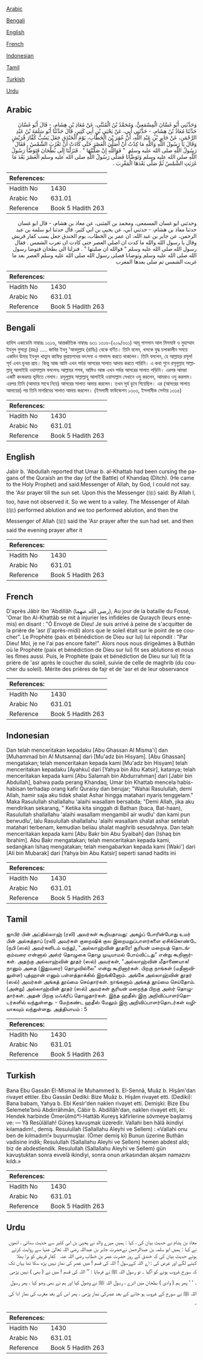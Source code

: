 [Arabic](#arabic)

[Bengali](#bengali)

[English](#english)

[French](#french)

[Indonesian](#indonesian)

[Tamil](#tamil)

[Turkish](#turkish)

[Urdu](#urdu)

## Arabic


<div dir="rtl" lang="ar" style={{fontSize:'larger',backgroundColor:'#f8f9fa',padding:20}}>
وَحَدَّثَنِي أَبُو غَسَّانَ الْمِسْمَعِيُّ، وَمُحَمَّدُ بْنُ الْمُثَنَّى، عَنْ مُعَاذِ بْنِ هِشَامٍ، - قَالَ أَبُو غَسَّانَ حَدَّثَنَا مُعَاذُ بْنُ هِشَامٍ، - حَدَّثَنِي أَبِي، عَنْ يَحْيَى بْنِ أَبِي كَثِيرٍ، قَالَ حَدَّثَنَا أَبُو سَلَمَةَ بْنُ عَبْدِ الرَّحْمَنِ، عَنْ جَابِرِ بْنِ عَبْدِ اللَّهِ، أَنَّ عُمَرَ بْنَ الْخَطَّابِ، يَوْمَ الْخَنْدَقِ جَعَلَ يَسُبُّ كُفَّارَ قُرَيْشٍ وَقَالَ يَا رَسُولَ اللَّهِ وَاللَّهِ مَا كِدْتُ أَنْ أُصَلِّيَ الْعَصْرَ حَتَّى كَادَتْ أَنْ تَغْرُبَ الشَّمْسُ ‏.‏ فَقَالَ رَسُولُ اللَّهِ صلى الله عليه وسلم ‏ "‏ فَوَاللَّهِ إِنْ صَلَّيْتُهَا ‏"‏ ‏.‏ فَنَزَلْنَا إِلَى بُطْحَانَ فَتَوَضَّأَ رَسُولُ اللَّهِ صلى الله عليه وسلم وَتَوَضَّأْنَا فَصَلَّى رَسُولُ اللَّهِ صلى الله عليه وسلم الْعَصْرَ بَعْدَ مَا غَرَبَتِ الشَّمْسُ ثُمَّ صَلَّى بَعْدَهَا الْمَغْرِبَ ‏.‏
</div>
<div style={{backgroundColor:'#f8f9fa',padding:20, marginBottom: 10}}><table> <thead> <tr> <th>References:</th> <th></th> </tr> </thead> <tbody><tr><td>Hadith No</td><td>1430</td></tr><tr><td>Arabic No</td><td>631.01</td></tr><tr><td>Reference</td><td>Book 5 Hadith 263</td></tr></tbody></table></div>


<div dir="rtl" lang="ar" style={{fontSize:'larger',backgroundColor:'#f8f9fa',padding:20}}>
وحدثني ابو غسان المسمعي، ومحمد بن المثنى، عن معاذ بن هشام، - قال ابو غسان حدثنا معاذ بن هشام، - حدثني ابي، عن يحيى بن ابي كثير، قال حدثنا ابو سلمة بن عبد الرحمن، عن جابر بن عبد الله، ان عمر بن الخطاب، يوم الخندق جعل يسب كفار قريش وقال يا رسول الله والله ما كدت ان اصلي العصر حتى كادت ان تغرب الشمس . فقال رسول الله صلى الله عليه وسلم " فوالله ان صليتها " . فنزلنا الى بطحان فتوضا رسول الله صلى الله عليه وسلم وتوضانا فصلى رسول الله صلى الله عليه وسلم العصر بعد ما غربت الشمس ثم صلى بعدها المغرب
</div>
<div style={{backgroundColor:'#f8f9fa',padding:20, marginBottom: 10}}><table> <thead> <tr> <th>References:</th> <th></th> </tr> </thead> <tbody><tr><td>Hadith No</td><td>1430</td></tr><tr><td>Arabic No</td><td>631.01</td></tr><tr><td>Reference</td><td>Book 5 Hadith 263</td></tr></tbody></table></div>

## Bengali


<div dir="ltr" lang="bn" style={{fontSize:'larger',backgroundColor:'#f8f9fa',padding:20}}>
হাদিস একাডেমি নাম্বারঃ ১৩১৬, আন্তর্জাতিক নাম্বারঃ ৬৩১ ১৩১৬-(২০৯/৬৩১) আবূ গাসসান আল মিসমাঈ ও মুহাম্মাদ ইবনুল মুসান্না (রহঃ) ..... জাবির ইবনু 'আবদুল্লাহ (রাযিঃ) থেকে বর্ণিত। তিনি বলেন, খন্দকে যুদ্ধ চলাকালীন সময়ে একদিন উমার ইবনুল খাত্ত্বাব কাফির কুরায়শদের ভৎসনা ও গালমন্দ করতে থাকলেন। তিনি বললেন, হে আল্লাহর রসূল! সূর্য এখন ডুবন্ত প্রায়। কিন্তু আজ আমি এখন পর্যন্ত আসরের সালাত আদায় করতে পারিনি। এ কথা শুনে রসূলুল্লাহ সাল্লাল্লাহু আলাইহি ওয়াসাল্লাম বললেনঃ আল্লাহর শপথ, আমিও আজ এখন পর্যন্ত আসরের সালাত পড়িনি। এরপর আমরা একটি কংকরময় ভূমিতে গেলাম। রসূলুল্লাহ সাল্লাল্লাহু আলাইহি ওয়াসাল্লাম সেখানে ওযু করলেন, আমরাও ওযু করলাম। এরপর তিনি (আমারে সাথে নিয়ে) আসরের সালাত আদায় করলেন। তখন সূর্য ডুবে গিয়েছিল। এর (আসরের সালাত আদায়ের) পর তিনি মাগরিবের সালাত আদায় করলেন। (ইসলামী ফাউন্ডেশন ১৩০৩, ইসলামীক সেন্টার ১৩১৫)
</div>
<div style={{backgroundColor:'#f8f9fa',padding:20, marginBottom: 10}}><table> <thead> <tr> <th>References:</th> <th></th> </tr> </thead> <tbody><tr><td>Hadith No</td><td>1430</td></tr><tr><td>Arabic No</td><td>631.01</td></tr><tr><td>Reference</td><td>Book 5 Hadith 263</td></tr></tbody></table></div>

## English


<div dir="ltr" lang="en" style={{fontSize:'larger',backgroundColor:'#f8f9fa',padding:20}}>
Jabir b. 'Abdullah reported that Umar b. al-Khattab had been cursing the pagans of the Quraish an the day (of the Battle) of Khandaq (Ditch). (He came to the Holy Prophet) and said:Messenger of Allah, by God, I could not say. the 'Asr prayer till the sun set. Upon this the Messenger (ﷺ) said: By Allah I, too, have not observed it. So we went to a valley. The Messenger of Allah (ﷺ) performed ablution and we too performed ablution, and then the Messenger of Allah (ﷺ) said the 'Asr prayer after the sun had set. and then said the evening prayer after it
</div>
<div style={{backgroundColor:'#f8f9fa',padding:20, marginBottom: 10}}><table> <thead> <tr> <th>References:</th> <th></th> </tr> </thead> <tbody><tr><td>Hadith No</td><td>1430</td></tr><tr><td>Arabic No</td><td>631.01</td></tr><tr><td>Reference</td><td>Book 5 Hadith 263</td></tr></tbody></table></div>

## French


<div dir="ltr" lang="fr" style={{fontSize:'larger',backgroundColor:'#f8f9fa',padding:20}}>
D'après Jâbir Ibn 'Abdillâh (رضي الله عنهما), Au jour de la bataille du Fossé, 'Omar Ibn Al-Khattâb se mit à injurier les infidèles de Quraych (leurs ennemis) en disant : "Ô Envoyé de Dieu! Je suis arrivé à peine de s'acquitter de la prière de 'asr (l'après-midi) alors que le soleil était sur le point de se coucher". Le Prophète (paix et bénédiction de Dieu sur lui) lui répondit : "Par Dieu! Moi, je ne l'ai pas encore faite!". Alors nous nous dirigeâmes à Buthân où le Prophète (paix et bénédiction de Dieu sur lui) fit ses ablutions et nous les fîmes aussi. Puis, le Prophète (paix et bénédiction de Dieu sur lui) fit la prière de 'asr après le coucher du soleil, suivie de celle de maghrib (du coucher du soleil). Mérite des prières de fajr et de 'asr et de leur observance
</div>
<div style={{backgroundColor:'#f8f9fa',padding:20, marginBottom: 10}}><table> <thead> <tr> <th>References:</th> <th></th> </tr> </thead> <tbody><tr><td>Hadith No</td><td>1430</td></tr><tr><td>Arabic No</td><td>631.01</td></tr><tr><td>Reference</td><td>Book 5 Hadith 263</td></tr></tbody></table></div>

## Indonesian


<div dir="ltr" lang="id" style={{fontSize:'larger',backgroundColor:'#f8f9fa',padding:20}}>
Dan telah menceritakan kepadaku [Abu Ghassan Al Misma'i] dan [Muhammad bin Al Mutsanna] dari [Mu'adz bin Hisyam]. [Abu Ghassan] mengatakan; telah menceritakan kepada kami [Mu'adz bin Hisyam] telah menceritakan kepadaku [Ayahku] dari [Yahya bin Abu Katsir], katanya; telah menceritakan kepada kami [Abu Salamah bin Abdurrahman] dari [Jabir bin Abdullah], bahwa pada perang Khandaq, Umar bin Khattab mencela habis-habisan terhadap orang kafir Quraisy dan berujar; "Wahai Rasulullah, demi Allah, hamir saja aku tidak shalat Ashar hingga matahari nyaris tenggelam." Maka Rasulullah shallallahu 'alaihi wasallam bersabda; "Demi Allah, jika aku mendirikan sekarang, " Ketika kita singgah di Bathan (baca, Bat-haan), Rasulullah shallallahu 'alaihi wasallam mengambil air wudlu' dan kami pun berwudlu', lalu Rasulullah shallallahu 'alaihi wasallam shalat ashar setelah matahari terbenam, kemudian beliau shalat maghrib sesudahnya. Dan telah menceritakan kepada kami [Abu Bakr bin Abu Syaibah] dan [Ishaq bin Ibrahim]. Abu Bakr mengatakan; telah menceritakan kepada kami, sedangkan Ishaq mengatakan; telah mengabarkan kepada kami [Waki'] dari [Ali bin Mubarak] dari [Yahya bin Abu Katsir] seperti sanad hadits ini
</div>
<div style={{backgroundColor:'#f8f9fa',padding:20, marginBottom: 10}}><table> <thead> <tr> <th>References:</th> <th></th> </tr> </thead> <tbody><tr><td>Hadith No</td><td>1430</td></tr><tr><td>Arabic No</td><td>631.01</td></tr><tr><td>Reference</td><td>Book 5 Hadith 263</td></tr></tbody></table></div>

## Tamil


<div dir="ltr" lang="ta" style={{fontSize:'larger',backgroundColor:'#f8f9fa',padding:20}}>
ஜாபிர் பின் அப்தில்லாஹ் (ரலி) அவர்கள் கூறியதாவது: அகழ்ப் போரின்போது உமர் பின் அல்கத்தாப் (ரலி) அவர்கள் குறைஷிக் குல இறைமறுப்பாளர்களை ஏசிக்கொண்டே (நபி (ஸல்) அவர்களிடம் வந்து), "அல்லாஹ்வின் தூதரே! சூரியன் மறையத் தொடங்கும்வரை என்னால் அஸ்ர் தொழுகை தொழ முடியாமல் போய்விட்டது" என்று கூறினார்கள். அதற்கு அல்லாஹ்வின் தூதர் (ஸல்) அவர்கள், "அல்லாஹ்வின் மீதாணையாக! நானும் அதை (இதுவரை) தொழவில்லை" என்று கூறினார்கள். பிறகு நாங்கள் (மதீனாவிலுள்ள) புத்ஹான் எனும் பள்ளத்தாக்கில் இறங்கினோம். அங்கே அல்லாஹ்வின் தூதர் (ஸல்) அவர்கள் அங்கத் தூய்மை செய்தார்கள். நாங்களும் அங்கத் தூய்மை செய்தோம். (அன்று) அல்லாஹ்வின் தூதர் (ஸல்) அவர்கள் சூரியன் மறைந்த பிறகு அஸ்ர் தொழுதார்கள். அதன் பிறகு மஃக்ரிப் தொழுதார்கள். இந்த ஹதீஸ் இரு அறிவிப்பாளர்தொடர்களில் வந்துள்ளது. - மேற்கண்ட ஹதீஸ் மேலும் இரு அறிவிப்பாளர்தொடர்கள் வழியாகவும் வந்துள்ளது. அத்தியாயம் : 5
</div>
<div style={{backgroundColor:'#f8f9fa',padding:20, marginBottom: 10}}><table> <thead> <tr> <th>References:</th> <th></th> </tr> </thead> <tbody><tr><td>Hadith No</td><td>1430</td></tr><tr><td>Arabic No</td><td>631.01</td></tr><tr><td>Reference</td><td>Book 5 Hadith 263</td></tr></tbody></table></div>

## Turkish


<div dir="ltr" lang="tr" style={{fontSize:'larger',backgroundColor:'#f8f9fa',padding:20}}>
Bana Ebu Gassân El-Mismaî ile Muhammed b. El-Sennâ, Muâz b. Hişâm'dan rivayet ettiler. Ebu Gassân Dediki: Bize Muâz b. Hişâm rivayet etti. (Dediki): Bana babam, Yahya b. Ebi Keslr'den naklen rivayet etti. Demişki: Bize Ebu Selemete'bnü Abdirrâhmân, Câbir b. Abdillâh'dan, naklen rivayet etti, ki: Hendek harbinde Ömerülmö*l-Hattâb Kureyş kâfirlerine sövmeye başlamış ve: — Yâ Resûlâllah! Güneş kavuşmak üzeredir. Vallahi ben hâlâ ikindiyi kılamadım!., demiş. Resulullah (Sallallahu Aleyhi ve Sellem) : «Vallahi onu ben de kılmadım!» buyurmuşlar. (Ömer demiş ki) Bunun üzerine Buthân vadisine indik; Resulullah (Sallallahu Aleyhi ve Sellem) hemen abdest aldı; biz de abdestlendik. Resulullah (Sallallahu Aleyhi ve Sellem) gün kavuştuktan sonra evvelâ ikindiyi, sonra onun arkasından akşam namazını kıldı.»
</div>
<div style={{backgroundColor:'#f8f9fa',padding:20, marginBottom: 10}}><table> <thead> <tr> <th>References:</th> <th></th> </tr> </thead> <tbody><tr><td>Hadith No</td><td>1430</td></tr><tr><td>Arabic No</td><td>631.01</td></tr><tr><td>Reference</td><td>Book 5 Hadith 263</td></tr></tbody></table></div>

## Urdu


<div dir="rtl" lang="ur" style={{fontSize:'larger',backgroundColor:'#f8f9fa',padding:20}}>
معاذ بن ہشام نے حدیث بیان کی ، کہا : ہمیں میرے والد نے یحییٰ بن ابی کثیر سے حدیث سنائی ، انھوں نے کہا : ہمیں ابو سلمہ بن عبدالرحمن نےحضرت جابر بن عبداللہ رضی اللہ تعالیٰ عنہا سے روایت کرتے ہوئے حدیث بیان کی کہ خندق کے روز حضرت عمر بن خطاب ‌رضی ‌اللہ ‌عنہ ‌ ‌ کفار قریش کو برا بھلا کہنے لگے اور عرض کی : اے اللہ کےرسول ! اللہ کی قسم ! میں عصر کی نماز نہیں پڑھ سکا تھا یہاں تک کہ سورج غروب ہونے کو آگیا ۔ تو رسول اللہ ﷺ نے فرمایا : ’’ اللہ کی قسم ! میں نے ( بھی ) نہیں پڑھی ۔ ‘ ‘ پھر ہم ( وادی ) بطحان میں اترے ، رسول اللہ ﷺ نے وضول کیا اور ہم نے بھی وضو کیا ، پھر رسول اللہ ﷺ نے سورج کے غروب ہو جانے کے بعد عصرکی نماز پڑھی ، پھر اس کے بعد مغرب کی نماز ادا کی ۔
</div>
<div style={{backgroundColor:'#f8f9fa',padding:20, marginBottom: 10}}><table> <thead> <tr> <th>References:</th> <th></th> </tr> </thead> <tbody><tr><td>Hadith No</td><td>1430</td></tr><tr><td>Arabic No</td><td>631.01</td></tr><tr><td>Reference</td><td>Book 5 Hadith 263</td></tr></tbody></table></div>